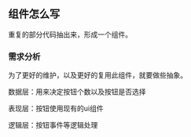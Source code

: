 

## 组件怎么写

重复的部分代码抽出来，形成一个组件。


### 需求分析

为了更好的维护，以及更好的复用此组件，就要做些抽象。 

数据层：用来决定按钮个数以及按钮是否选择

表现层：按钮使用现有的ui组件

逻辑层：按钮事件等逻辑处理

